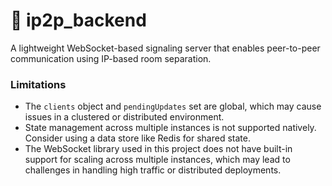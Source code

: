 # 🔌 ip2p_backend

A lightweight WebSocket-based signaling server that enables peer-to-peer communication using IP-based room separation.

### Limitations

- The `clients` object and `pendingUpdates` set are global, which may cause issues in a clustered or distributed environment.
- State management across multiple instances is not supported natively. Consider using a data store like Redis for shared state.
- The WebSocket library used in this project does not have built-in support for scaling across multiple instances, which may lead to challenges in handling high traffic or distributed deployments.
